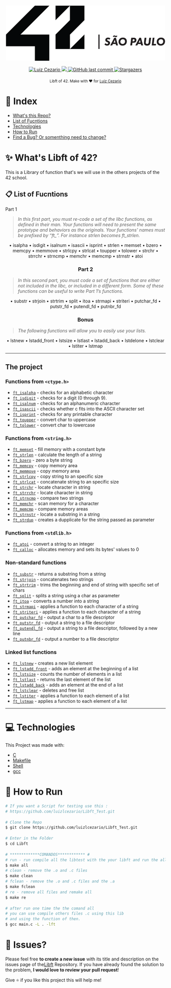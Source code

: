 
<div>
<p align="center">
   <img src="./.github/42.png" alt="Github-Explorer" width="500"/>
</p>
</div>
<p align="center">	
   <a href="https://www.linkedin.com/in/luiz-lima-cezario/">
      <img alt="Luiz Cezario" src="https://img.shields.io/badge/-luizCezario-682998?style=flat&logo=Linkedin&logoColor=white" />
   </a>

  <a aria-label="Completed" href="https://www.42sp.org.br/">
    <img src="https://img.shields.io/badge/42.sp-Libft-682998?logo="></img>
  </a>
  <a href="https://github.com/luizlcezario/Libft/commits/master">
    <img alt="GitHub last commit" src="https://img.shields.io/github/last-commit/luizlcezario/Libft?color=682998">
  </a> 

  <a href="https://github.com/luizlcezario/N/stargazers">
    <img alt="Stargazers" src="https://img.shields.io/github/stars/luizlcezario/Libft?color=682998&logo=github">
  </a>
</p>

<div align="center">
  <sub>Libft of 42. Make with ❤︎ for
        <a href="https://github.com/luizlcezario">Luiz Cezario</a> 
    </a>
  </sub>
</div>


# :pushpin: Index

* [What's this Repo?](#sparkles_What's-Libft-of-42?)
* [List of Fucntions](#clipboard_List-of-Fucntions)
* [Technologies](#computer_Technologies)
* [How to Run](#construction_How-to-Run)
* [Find a Bug? Or somenthing need to change?](#bug_Issues?)

# :sparkles: What's Libft of 42?

This is a Library of function that's we will use in the others projects of the 42 school.


## :clipboard: List of Fucntions

Part 1
</h3>

> <i>In this first part, you must re-code a set of the libc functions, as defined in their man. Your functions will need to present the same prototype and behaviors as the originals. Your functions’ names must be prefixed by “ft_”. For instance strlen becomes ft_strlen.</i>

<p align=center>
• isalpha
• isdigit
• isalnum
• isascii
• isprint
• strlen
• memset
• bzero
• memcpy
• memmove
• strlcpy
• strlcat
• toupper
• tolower
• strchr
• strrchr
• strncmp
• memchr
• memcmp
• strnstr
• atoi
</p>

<h3 align=center>
Part 2
</h3>

> <i>In this second part, you must code a set of functions that are either not included in the libc, or included in a different form. Some of these functions can be useful to write Part 1’s functions.</i>

<p align=center>
• substr
• strjoin
• strtrim
• split
• itoa
• strmapi
• striteri
• putchar_fd
• putstr_fd
• putendl_fd
• putnbr_fd
</p>

<h3 align=center>
Bonus
</h3>

> <i>The following functions will allow you to easily use your lists.</i>
<p align=center>
• lstnew
• lstadd_front
• lstsize
• lstlast
• lstadd_back
• lstdelone
• lstclear
• lstiter
• lstmap
</p>

---

<h2>
The project
</h2>

### Functions from `<ctype.h>`

- [`ft_isalpha`](Part1/ft_isalpha.c)	- checks  for  an  alphabetic  character
- [`ft_isdigit`](Part1/ft_isdigit.c)	- checks for a digit (0 through 9).
- [`ft_isalnum`](Part1/ft_isalnum.c)	- checks for an alphanumeric character
- [`ft_isascii`](Part1/ft_isascii.c)	- checks whether c fits into the ASCII character set
- [`ft_isprint`](Part1/ft_isprint.c)	- checks for any printable character
- [`ft_toupper`](Part1/ft_toupper.c)	- convert char to uppercase
- [`ft_tolower`](Part1/ft_tolower.c)	- convert char to lowercase

### Functions from `<string.h>`

- [`ft_memset`](Part1/ft_memset.c)	- fill memory with a constant byte
- [`ft_strlen`](Part1/ft_strlen.c)	- calculate the length of a string
- [`ft_bzero`](Part1/ft_bzero.c)	- zero a byte string
- [`ft_memcpy`](Part1/ft_memcpy.c)	- copy memory area
- [`ft_memmove`](Part1/ft_memmove.c)	- copy memory area
- [`ft_strlcpy`](Part1/ft_strlcpy.c)	- copy string to an specific size
- [`ft_strlcat`](Part1/ft_strlcat.c)	- concatenate string to an specific size
- [`ft_strchr`](Part1/ft_strchr.c)	- locate character in string
- [`ft_strrchr`](Part1/ft_strrchr.c)	- locate character in string
- [`ft_strncmp`](Part1/ft_strncmp.c)	- compare two strings
- [`ft_memchr`](Part1/ft_memchr.c)	- scan memory for a character
- [`ft_memcmp`](Part1/ft_memcmp.c)	- compare memory areas
- [`ft_strnstr`](Part1/ft_strnstr.c)	- locate a substring in a string
- [`ft_strdup`](Part1/ft_strdup.c)	- creates a dupplicate for the string passed as parameter

### Functions from `<stdlib.h>`
- [`ft_atoi`](Part1/ft_atoi.c)	- convert a string to an integer
- [`ft_calloc`](Part1/ft_calloc.c)	- allocates memory and sets its bytes' values to 0

### Non-standard functions
- [`ft_substr`](Part2/ft_substr.c)	- returns a substring from a string
- [`ft_strjoin`](Part2/ft_strjoin.c)	- concatenates two strings
- [`ft_strtrim`](Part2/ft_strtrim.c)	- trims the beginning and end of string with specific set of chars
- [`ft_split`](Part2/ft_split.c)	- splits a string using a char as parameter
- [`ft_itoa`](Part2/ft_itoa.c)	- converts a number into a string
- [`ft_strmapi`](Part2/ft_strmapi.c)	- applies a function to each character of a string
- [`ft_striteri`](Part2/ft_striteri.c)	- applies a function to each character of a string
- [`ft_putchar_fd`](Part2/ft_putchar_fd.c)	- output a char to a file descriptor
- [`ft_putstr_fd`](Part2/ft_putstr_fd.c)	- output a string to a file descriptor
- [`ft_putendl_fd`](Part2/ft_putendl_fd.c)	- output a string to a file descriptor, followed by a new line
- [`ft_putnbr_fd`](Part2/ft_putnbr_fd.c)	- output a number to a file descriptor

### Linked list functions

- [`ft_lstnew`](Bonus/ft_lstnew.c)	- creates a new list element
- [`ft_lstadd_front`](Bonus/ft_lstadd_front.c)	- adds an element at the beginning of a list
- [`ft_lstsize`](Bonus/ft_lstsize.c)	- counts the number of elements in a list
- [`ft_lstlast`](Bonus/ft_lstlast.c)	- returns the last element of the list
- [`ft_lstadd_back`](Bonus/ft_lstadd_back.c)	- adds an element at the end of a list
- [`ft_lstclear`](Bonus/ft_lstclear.c)	- deletes and free list
- [`ft_lstiter`](Bonus/ft_lstiter.c)	- applies a function to each element of a list
- [`ft_lstmap`](Bonus/ft_lstmap.c)	- applies a function to each element of a list

---

# :computer: Technologies

This Project was made with:

* [C](https://devdocs.io/)
* [Makefile](https://www.gnu.org/software/make/manual/make.html)
* [Shell](https://unixguide.readthedocs.io/en/latest/unixcheatsheet/)
* [gcc](https://terminaldeinformacao.com/2015/10/08/como-instalar-e-configurar-o-gcc-no-windows-mingw/)

# :construction_worker: How to Run
```bash
# If you want a Script for testing use this :
# https://github.com/luizlcezario/Libft_Test.git

# Clone the Repo
$ git clone https://github.com/luizlcezario/Libft_Test.git

# Enter in the Folder
$ cd Libft

# *************COMANDOS************ #
# run - run compile all the libtest with the your libft and run the all tests
$ make all
# clean - remove the .o and .c files 
$ make clean
# fclean - remove the .o and .c files and the .a
$ make fclean
# re - remove all files and remake all
$ make re

# after run one time the the comand all 
# you can use compile others files .c using this lib 
# and using the function of then.
$ gcc main.c -L . -lft

```


# :bug: Issues?

Please feel free **to create a new issue** with its title and description on the issues page of the[Libft](https://github.com/luizlcezario/Libft/issues) Repository. If you have already found the solution to the problem, **I would love to review your pull request**!


Give ⭐️ if you like this project this will help me!
